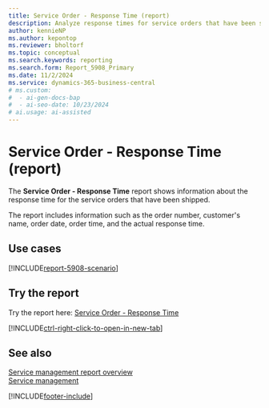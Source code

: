 ```yaml
---
title: Service Order - Response Time (report)
description: Analyze response times for service orders that have been shipped.
author: kennieNP
ms.author: kepontop
ms.reviewer: bholtorf
ms.topic: conceptual
ms.search.keywords: reporting
ms.search.form: Report_5908_Primary
ms.date: 11/2/2024
ms.service: dynamics-365-business-central
# ms.custom:
#  - ai-gen-docs-bap
#  - ai-seo-date: 10/23/2024
# ai.usage: ai-assisted
---
```


# Service Order - Response Time (report)

The **Service Order - Response Time** report shows information about the response time for the service orders that have been shipped.

The report includes information such as the order number, customer's name, order date, order time, and the actual response time. 


## Use cases

[!INCLUDE[report-5908-scenario](../includes/report-5908-scenario-include.md)]

<!-- 

Prompt

Below is a report in an ERP system. Provide 3-4 use cases for different personas working with project management or finance for projects.

Format like this:    
  
As a <persona>, use the report to    
* use case 1  
* use case 2    

Do not capitalize the persona names. 

Do not start lines with "Use the data to"

## Report name
Service Order - Response Time

## Report description


### What the report does

### Use cases


Please include your data sources and URLs

-->


## Try the report

Try the report here: [Service Order - Response Time](https://businesscentral.dynamics.com?report=5908)

[!INCLUDE[ctrl-right-click-to-open-in-new-tab](../includes/ctrl-right-click-to-open-in-new-tab.md)]


## See also

[Service management report overview](../service-reports.md)   
[Service management](../service-service.md)    

[!INCLUDE[footer-include](../includes/footer-banner.md)]